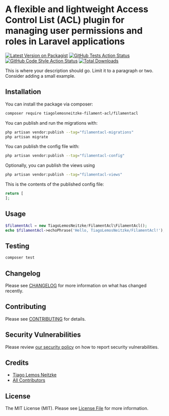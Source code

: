 # A flexible and lightweight Access Control List (ACL) plugin for managing user permissions and roles in Laravel applications

[![Latest Version on Packagist](https://img.shields.io/packagist/v/tiagolemosneitzke-filament-acl/filamentacl.svg?style=flat-square)](https://packagist.org/packages/tiagolemosneitzke-filament-acl/filamentacl)
[![GitHub Tests Action Status](https://img.shields.io/github/actions/workflow/status/tiagolemosneitzke-filament-acl/filamentacl/run-tests.yml?branch=main&label=tests&style=flat-square)](https://github.com/tiagolemosneitzke-filament-acl/filamentacl/actions?query=workflow%3Arun-tests+branch%3Amain)
[![GitHub Code Style Action Status](https://img.shields.io/github/actions/workflow/status/tiagolemosneitzke-filament-acl/filamentacl/fix-php-code-styling.yml?branch=main&label=code%20style&style=flat-square)](https://github.com/tiagolemosneitzke-filament-acl/filamentacl/actions?query=workflow%3A"Fix+PHP+code+styling"+branch%3Amain)
[![Total Downloads](https://img.shields.io/packagist/dt/tiagolemosneitzke-filament-acl/filamentacl.svg?style=flat-square)](https://packagist.org/packages/tiagolemosneitzke-filament-acl/filamentacl)



This is where your description should go. Limit it to a paragraph or two. Consider adding a small example.

## Installation

You can install the package via composer:

```bash
composer require tiagolemosneitzke-filament-acl/filamentacl
```

You can publish and run the migrations with:

```bash
php artisan vendor:publish --tag="filamentacl-migrations"
php artisan migrate
```

You can publish the config file with:

```bash
php artisan vendor:publish --tag="filamentacl-config"
```

Optionally, you can publish the views using

```bash
php artisan vendor:publish --tag="filamentacl-views"
```

This is the contents of the published config file:

```php
return [
];
```

## Usage

```php
$filamentAcl = new TiagoLemosNeitzke/FilamentAcl\FilamentAcl();
echo $filamentAcl->echoPhrase('Hello, TiagoLemosNeitzke/FilamentAcl!');
```

## Testing

```bash
composer test
```

## Changelog

Please see [CHANGELOG](CHANGELOG.md) for more information on what has changed recently.

## Contributing

Please see [CONTRIBUTING](.github/CONTRIBUTING.md) for details.

## Security Vulnerabilities

Please review [our security policy](../../security/policy) on how to report security vulnerabilities.

## Credits

- [Tiago Lemos Neitzke](https://github.com/TiagoLemosNeitzke)
- [All Contributors](../../contributors)

## License

The MIT License (MIT). Please see [License File](LICENSE.md) for more information.
